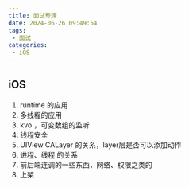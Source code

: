 ```yaml
---
title: 面试整理
date: 2024-06-26 09:49:54
tags:
 - 面试
categories:
 - iOS
---
```


## iOS


1. runtime 的应用
2. 多线程的应用
3. kvo ，可变数组的监听
4. 线程安全
5. UIView CALayer 的关系，layer层是否可以添加动作
6. 进程、线程 的关系
7. 前后端连调的一些东西，网络、权限之类的
8. 上架
